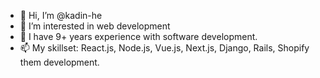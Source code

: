 - 👋 Hi, I’m @kadin-he
- 👀 I’m interested in web development
- 🌱 I have 9+ years experience with software development.
- 📫 My skillset: React.js, Node.js, Vue.js, Next.js, Django, Rails, Shopify them development.

<!---
kadin-he/kadin-he is a ✨ special ✨ repository because its `README.md` (this file) appears on your GitHub profile.
You can click the Preview link to take a look at your changes.
--->
